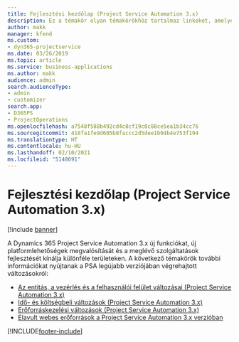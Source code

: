 ```yaml
---
title: Fejlesztési kezdőlap (Project Service Automation 3.x)
description: Ez a témakör olyan témakörökhöz tartalmaz linkeket, amelyek a Dynamics 365 Project Service Automation (PSA) 3.x verzió fejlesztéseiről nyújtanak információkat.
author: makk
manager: kfend
ms.custom:
- dyn365-projectservice
ms.date: 03/26/2019
ms.topic: article
ms.service: business-applications
ms.author: makk
audience: admin
search.audienceType:
- admin
- customizer
search.app:
- D365PS
- ProjectOperations
ms.openlocfilehash: a7548f588b492cd4c8cf19c0c88ce5ea1b34cc76
ms.sourcegitcommit: 418fa1fe9d605b8faccc2d5dee1b04b4e753f194
ms.translationtype: HT
ms.contentlocale: hu-HU
ms.lasthandoff: 02/10/2021
ms.locfileid: "5148691"
---
```

# <a name="development-home-page-project-service-automation-3x"></a>Fejlesztési kezdőlap (Project Service Automation 3.x)

[!include [banner](../../includes/psa-now-project-operations.md)]

A Dynamics 365 Project Service Automation 3.x új funkciókat, új platformlehetőségek megvalósítását és a meglévő szolgáltatások fejlesztését kínálja különféle területeken. A következő témakörök további információkat nyújtanak a PSA legújabb verziójában végrehajtott változásokról:

- [Az entitás, a vezérlés és a felhasználói felület változásai (Project Service Automation 3.x)](../developer-guides/entity-changes-v3.x.md)
- [Idő- és költségbeli változások (Project Service Automation 3.x)](../developer-guides/time-expense-changes-v3.x.md)
- [Erőforráskezelési változások (Project Service Automation 3.x)](../developer-guides/resource-management-changes-v3.x.md)
- [Elavult webes erőforrások a Project Service Automation 3.x verzióban](../developer-guides/web-resources-deprecated-v3.x.md)


[!INCLUDE[footer-include](../../includes/footer-banner.md)]